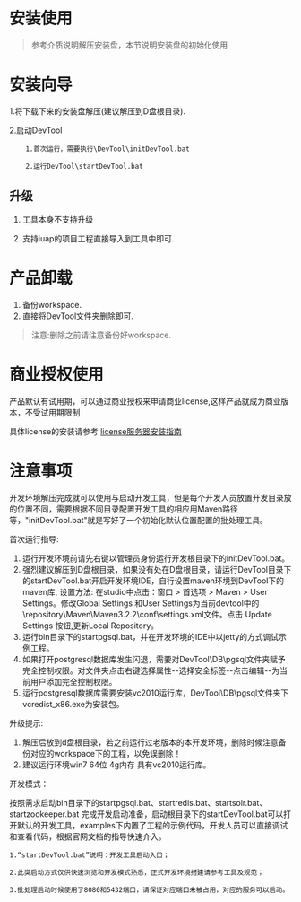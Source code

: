 # 安装使用

> 参考介质说明解压安装盘，本节说明安装盘的初始化使用


# 安装向导


 
1.将下载下来的安装盘解压(建议解压到D盘根目录).

2.启动DevTool

```
    1.首次运行，需要执行\DevTool\initDevTool.bat
 
    2.运行DevTool\startDevTool.bat
```
## 升级

1. 工具本身不支持升级

2. 支持iuap的项目工程直接导入到工具中即可.

# 产品卸载

1.	备份workspace.
2.	直接将DevTool文件夹删除即可.

> 注意:删除之前请注意备份好workspace.


# 商业授权使用 #

产品默认有试用期，可以通过商业授权来申请商业license,这样产品就成为商业版本，不受试用期限制

具体license的安装请参考  [license服务器安装指南](#/platform3/articles/iuap-develop/9-/licenseserver/3.0.0-RELEASE/manual.html) 

# 注意事项 #

开发环境解压完成就可以使用与启动开发工具，但是每个开发人员放置开发目录放的位置不同，需要根据不同目录配置开发工具的相应用Maven路径等，"initDevTool.bat"就是写好了一个初始化默认位置配置的批处理工具。

首次运行指导:

1. 运行开发环境前请先右键以管理员身份运行开发根目录下的initDevTool.bat。           
2. 强烈建议解压到D盘根目录，如果没有处在D盘根目录，请运行DevTool目录下的startDevTool.bat开启开发环境IDE，自行设置maven环境到DevTool下的maven库, 设置方法: 在studio中点击：窗口 > 首选项 > Maven > User Settings。修改Global Settings 和User Settings为当前devtool中的\repository\Maven\Maven3.2.2\conf\settings.xml文件。点击  Update Settings 按钮,更新Local Repository。     
3. 运行bin目录下的startpgsql.bat，并在开发环境的IDE中以jetty的方式调试示例工程。
4. 如果打开postgresql数据库发生闪退，需要对DevTool\DB\pgsql文件夹赋予完全控制权限。对文件夹点击右键选择属性--选择安全标签--点击编辑--为当前用户添加完全控制权限。
5. 运行postgresql数据库需要安装vc2010运行库，DevTool\DB\pgsql文件夹下vcredist_x86.exe为安装包。

升级提示:  

1. 解压后放到d盘根目录，若之前运行过老版本的本开发环境，删除时候注意备份对应的workspace下的工程，以免误删除！
2. 建议运行环境win7 64位 4g内存 具有vc2010运行库。

开发模式：

按照需求启动bin目录下的startpgsql.bat、startredis.bat、startsolr.bat、startzookeeper.bat 完成开发启动准备，启动根目录下的startDevTool.bat可以打开默认的开发工具，examples下内置了工程的示例代码，开发人员可以直接调试和查看代码，根据官网文档的指导快速介入。
```
1.“startDevTool.bat”说明：开发工具启动入口；

2.此类启动方式仅供快速浏览和开发模式熟悉，正式开发环境搭建请参考工具及规范；

3.批处理启动时候使用了8080和5432端口，请保证对应端口未被占用，对应的服务可以启动。
```
